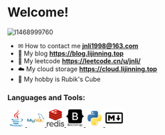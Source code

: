 <h1 align="left">Welcome!</h1>

<div float:left><img height="137px" src="https://github-readme-stats.vercel.app/api?username=l1468999760&show_icons=true&locale=en" alt="l1468999760" />
<!--   <img height="137px" src="https://github-readme-stats.vercel.app/api/top-langs?username=l1468999760&show_icons=true&locale=en&layout=compact" alt="l1468999760" /> -->
</div>

<!-- <p align="left"> <img src="https://komarev.com/ghpvc/?username=l1468999760&label=Profile%20views&color=0e75b6&style=flat" alt="l1468999760" /> </p> -->

- ✉ How to contact me **jnli1998@163.com**
- 🔗 My blog **https://blog.lijinning.top**
- 💯 My leetcode **https://leetcode.cn/u/jnli/**
- ☁️ My cloud storage **https://cloud.lijinning.top**
- 🧊 My hobby is Rubik's Cube 


<h3 align="left">Languages and Tools:</h3>
<p align="left"> <a href="https://www.java.com" target="_blank" rel="noreferrer"> <img src="https://raw.githubusercontent.com/devicons/devicon/master/icons/java/java-original.svg" alt="java" width="40" height="40"/> </a> <a href="https://www.mysql.com/" target="_blank" rel="noreferrer"> <img src="https://raw.githubusercontent.com/devicons/devicon/master/icons/mysql/mysql-original-wordmark.svg" alt="mysql" width="40" height="40"/> </a> <a href="https://redis.io" target="_blank" rel="noreferrer"> <img src="https://raw.githubusercontent.com/devicons/devicon/master/icons/redis/redis-original-wordmark.svg" alt="redis" width="40" height="40"/> </a> <a href="https://getbootstrap.com" target="_blank" rel="noreferrer"> <img src="https://raw.githubusercontent.com/devicons/devicon/master/icons/bootstrap/bootstrap-plain-wordmark.svg" alt="bootstrap" width="40" height="40"/> </a> <a href="https://www.python.org" target="_blank" rel="noreferrer"> <img src="https://raw.githubusercontent.com/devicons/devicon/master/icons/python/python-original.svg" alt="python" width="40" height="40"/> </a> <a href="http://markdown.p2hp.com" target="_blank" rel="noreferrer"> <img src="https://raw.githubusercontent.com/devicons/devicon/master/icons/markdown/markdown-original.svg" alt="markdown" width="40" height="40"/> </a></p>

